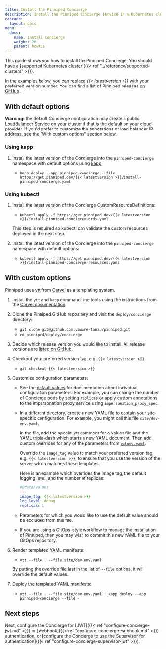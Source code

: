 ```yaml
---
title: Install the Pinniped Concierge
description: Install the Pinniped Concierge service in a Kubernetes cluster.
cascade:
  layout: docs
menu:
  docs:
    name: Install Concierge
    weight: 20
    parent: howtos      
---
```

This guide shows you how to install the Pinniped Concierge.
You should have a [supported Kubernetes cluster]({{< ref "../reference/supported-clusters" >}}).

In the examples below, you can replace *{{< latestversion >}}* with your preferred version number.
You can find a list of Pinniped releases [on GitHub](https://github.com/vmware-tanzu/pinniped/releases).

## With default options

**Warning:** the default Concierge configuration may create a public LoadBalancer Service on your cluster if that is the default on your cloud provider.
If you'd prefer to customize the annotations or load balancer IP address, see the "With custom options" section below.

### Using kapp

1. Install the latest version of the Concierge into the `pinniped-concierge` namespace with default options using [kapp](https://carvel.dev/kapp/):

   - `kapp deploy --app pinniped-concierge --file https://get.pinniped.dev/{{< latestversion >}}/install-pinniped-concierge.yaml`

### Using kubectl

1. Install the latest version of the Concierge CustomResourceDefinitions:

   - `kubectl apply -f https://get.pinniped.dev/{{< latestversion >}}/install-pinniped-concierge-crds.yaml`

   This step is required so kubectl can validate the custom resources deployed in the next step.

1. Install the latest version of the Concierge into the `pinniped-concierge` namespace with default options:

   - `kubectl apply -f https://get.pinniped.dev/{{< latestversion >}}/install-pinniped-concierge-resources.yaml`

## With custom options

Pinniped uses [ytt](https://carvel.dev/ytt/) from [Carvel](https://carvel.dev/) as a templating system.

1. Install the `ytt` and `kapp` command-line tools using the instructions from the [Carvel documentation](https://carvel.dev/#whole-suite).

1. Clone the Pinniped GitHub repository and visit the `deploy/concierge` directory:

   - `git clone git@github.com:vmware-tanzu/pinniped.git`
   - `cd pinniped/deploy/concierge`

1. Decide which release version you would like to install. All release versions are [listed on GitHub](https://github.com/vmware-tanzu/pinniped/releases).

1. Checkout your preferred version tag, e.g. `{{< latestversion >}}`.

   - `git checkout {{< latestversion >}}`

1. Customize configuration parameters:

    - See the [default values](http://github.com/vmware-tanzu/pinniped/tree/main/deploy/concierge/values.yaml) for documentation about individual configuration parameters.
      For example, you can change the number of Concierge pods by setting `replicas` or apply custom annotations to the impersonation proxy service using `impersonation_proxy_spec`.

    - In a different directory, create a new YAML file to contain your site-specific configuration. For example, you might call this file `site/dev-env.yaml`.

      In the file, add the special ytt comment for a values file and the YAML triple-dash which starts a new YAML document.
      Then add custom overrides for any of the parameters from [`values.yaml`](http://github.com/vmware-tanzu/pinniped/tree/main/deploy/concierge/values.yaml).

      Override the `image_tag` value to match your preferred version tag, e.g. `{{< latestversion >}}`,
      to ensure that you use the version of the server which matches these templates.

      Here is an example which overrides the image tag, the default logging level, and the number of replicas:
      ```yaml
      #@data/values
      ---
      image_tag: {{< latestversion >}}
      log_level: debug
      replicas: 1
      ```
    - Parameters for which you would like to use the default value should be excluded from this file.

    - If you are using a GitOps-style workflow to manage the installation of Pinniped, then you may wish to commit this new YAML file to your GitOps repository.

1. Render templated YAML manifests:

   - `ytt --file . --file site/dev-env.yaml`

   By putting the override file last in the list of `--file` options, it will override the default values.

1. Deploy the templated YAML manifests:

   - `ytt --file . --file site/dev-env.yaml | kapp deploy --app pinniped-concierge --file -`

## Next steps

Next, configure the Concierge for
[JWT]({{< ref "configure-concierge-jwt.md" >}}) or [webhook]({{< ref "configure-concierge-webhook.md" >}}) authentication,
or [configure the Concierge to use the Supervisor for authentication]({{< ref "configure-concierge-supervisor-jwt" >}}).
